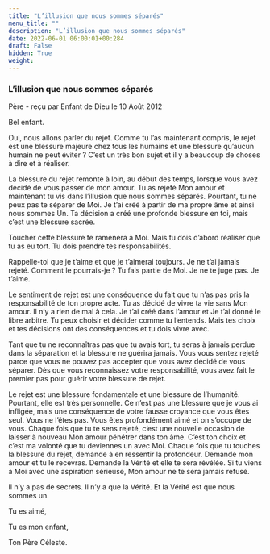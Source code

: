 ```yaml
---
title: "L’illusion que nous sommes séparés"
menu_title: ""
description: "L’illusion que nous sommes séparés"
date: 2022-06-01 06:00:01+00:284
draft: False
hidden: True
weight:
---
```

### L’illusion que nous sommes séparés

Père - reçu par Enfant de Dieu le 10 Août 2012


Bel enfant.

Oui, nous allons parler du rejet. Comme tu l’as maintenant compris, le rejet est une blessure majeure chez tous les humains et une blessure qu’aucun humain ne peut éviter ? C’est un très bon sujet et il y a beaucoup de choses à dire et à réaliser.

La blessure du rejet remonte à loin, au début des temps, lorsque vous avez décidé de vous passer de mon amour. Tu as rejeté Mon amour et maintenant tu vis dans l’illusion que nous sommes séparés. Pourtant, tu ne peux pas te séparer de Moi. Je t’ai créé à partir de ma propre âme et ainsi nous sommes Un. Ta décision a créé une profonde blessure en toi, mais c’est une blessure sacrée.

Toucher cette blessure te ramènera à Moi. Mais tu dois d’abord réaliser que tu as eu tort. Tu dois prendre tes responsabilités.

Rappelle-toi que je t’aime et que je t’aimerai toujours. Je ne t’ai jamais rejeté. Comment le pourrais-je ? Tu fais partie de Moi. Je ne te juge pas. Je t’aime.

Le sentiment de rejet est une conséquence du fait que tu n’as pas pris la responsabilité de ton propre acte. Tu as décidé de vivre ta vie sans Mon amour. Il n’y a rien de mal à cela. Je t’ai créé dans l’amour et Je t’ai donné le libre arbitre. Tu peux choisir et décider comme tu l’entends. Mais tes choix et tes décisions ont des conséquences et tu dois vivre avec.

Tant que tu ne reconnaîtras pas que tu avais tort, tu seras à jamais perdue dans la séparation et la blessure ne guérira jamais. Vous vous sentez rejeté parce que vous ne pouvez pas accepter que vous avez décidé de vous séparer. Dès que vous reconnaissez votre responsabilité, vous avez fait le premier pas pour guérir votre blessure de rejet.

Le rejet est une blessure fondamentale et une blessure de l’humanité. Pourtant, elle est très personnelle. Ce n’est pas une blessure que je vous ai infligée, mais une conséquence de votre fausse croyance que vous êtes seul. Vous ne l’êtes pas. Vous êtes profondément aimé et on s’occupe de vous. Chaque fois que tu te sens rejeté, c’est une nouvelle occasion de laisser à nouveau Mon amour pénétrer dans ton âme. C’est ton choix et c’est ma volonté que tu deviennes un avec Moi. Chaque fois que tu touches la blessure du rejet, demande à en ressentir la profondeur. Demande mon amour et tu le recevras. Demande la Vérité et elle te sera révélée. Si tu viens à Moi avec une aspiration sérieuse, Mon amour ne te sera jamais refusé.

Il n’y a pas de secrets. Il n’y a que la Vérité. Et la Vérité est que nous sommes un.

Tu es aimé,

Tu es mon enfant,

Ton Père Céleste.
